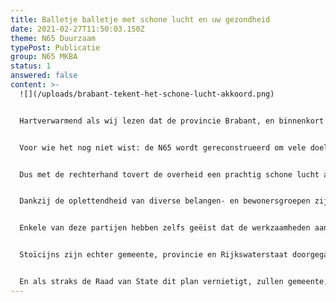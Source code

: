```yaml
---
title: Balletje balletje met schone lucht en uw gezondheid
date: 2021-02-27T11:50:03.150Z
theme: N65 Duurzaam
typePost: Publicatie
group: N65 MKBA
status: 1
answered: false
content: >-
  ![](/uploads/brabant-tekent-het-schone-lucht-akkoord.png)


  Hartverwarmend als wij lezen dat de provincie Brabant, en binnenkort ook de gemeente Vught, het [schone lucht akkoord](https://www.brabant.nl/actueel/nieuws/milieu/2020/het-schone-lucht-akkoord) heeft getekend. In 2030, dat is al over 9 jaar, 50% gezondheidswinst. Dan hebben zij zeker het plan voor de reconstructie van de N65 over het hoofd gezien.


  Voor wie het nog niet wist: de N65 wordt gereconstrueerd om vele doelen te bereiken, zoals verbetering van de luchtkwaliteit, maar blijft een open verkeersgoot die door het wegnemen van de stoplichten in Helvoirt en Vught duizenden voertuigen per dag extra door onze dorpen zal loodsen. Zo veel meer dat de provincie haar stikstofcalculatie moet overdoen omdat met deze groei geen rekening was gehouden.


  Dus met de rechterhand tovert de overheid een prachtig schone lucht akkoord uit de hoge hoed zodat u niet let op de linkerhand waarmee de reconstructie van N65 wordt doorgedrukt.


  Dankzij de oplettendheid van diverse belangen- en bewonersgroepen zijn de aanstaande problemen met stikstof en fijnstof onderzocht wat heeft geleid tot beroepsprocedures bij de Raad van State.


  Enkele van deze partijen hebben zelfs geëist dat de werkzaamheden aan dit project worden stilgelegd om te voorkomen dat onomkeerbare activiteiten plaatsvinden en kosten worden gemaakt. Volgende week dienen de eerste voorlopige voorzieningen.


  Stoïcijns zijn echter gemeente, provincie en Rijkswaterstaat doorgegaan, waarbij zelfs de aanbesteding al in een vergevorderd stadium is. Hoe is het mogelijk dat wij in een land als Nederland, met een goede bestuurlijke organisatie, telkens worden geconfronteerd met dit gedrag van de overheid. 


  En als straks de Raad van State dit plan vernietigt, zullen gemeente, provincie en Rijkswaterstaat moord en brand schreeuwen, want er zijn al zoveel kosten gemaakt. Ja, van uw en ons belastinggeld.
---
```

